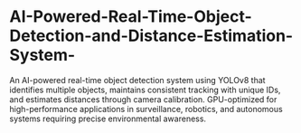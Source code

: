 # AI-Powered-Real-Time-Object-Detection-and-Distance-Estimation-System-
An AI-powered real-time object detection system using YOLOv8 that identifies multiple objects, maintains consistent tracking with unique IDs, and estimates distances through camera calibration. GPU-optimized for high-performance applications in surveillance, robotics, and autonomous systems requiring precise environmental awareness.
